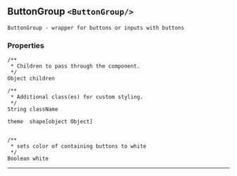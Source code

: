 ## ButtonGroup `<ButtonGroup/>`

```
ButtonGroup - wrapper for buttons or inputs with buttons 
```

### Properties
```
/**
 * Children to pass through the component.  
 */
Object children

/**
 * Additional class(es) for custom styling.  
 */
String className

theme  shape[object Object]
             

/**
 * sets color of containing buttons to white  
 */
Boolean white
```


------------------------------------------------------------------

